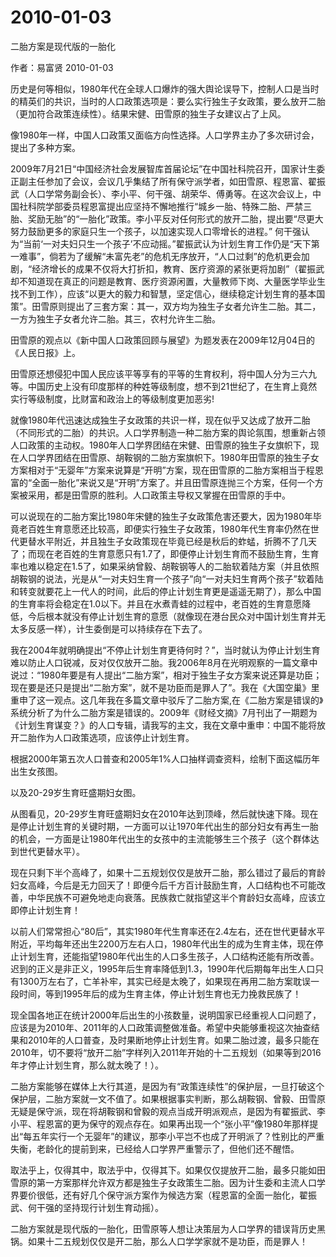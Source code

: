 # 2010-01-03

二胎方案是现代版的一胎化

作者：易富贤 2010-01-03

历史是何等相似，1980年代在全球人口爆炸的强大舆论误导下，控制人口是当时的精英们的共识，当时的人口政策选项是：要么实行独生子女政策，要么放开二胎（更加符合政策连续性）。结果宋健、田雪原的独生子女建议占了上风。

像1980年一样，中国人口政策又面临方向性选择。人口学界主办了多次研讨会，提出了多种方案。

2009年7月21日“中国经济社会发展智库首届论坛”在中国社科院召开，国家计生委正副主任参加了会议，会议几乎集结了所有保守派学者，如田雪原、程恩富、翟振武（人口学常务副会长）、李小平、何干强、胡荣华、傅勇等。在这次会议上，中国社科院学部委员程恩富提出应坚持不懈地推行“城乡一胎、特殊二胎、严禁三胎、奖励无胎”的“一胎化”政策。李小平反对任何形式的放开二胎，提出要“尽更大努力鼓励更多的家庭只生一个孩子，以加速实现人口零增长的进程。” 何干强认为“当前‘一对夫妇只生一个孩子’不应动摇。”翟振武认为计划生育工作仍是“天下第一难事”，倘若为了缓解“未富先老”的危机无序放开，“人口过剩”的危机更会加剧，“经济增长的成果不仅将大打折扣，教育、医疗资源的紧张更将加剧”（翟振武却不知道现在真正的问题是教育、医疗资源闲置，大量教师下岗、大量医学毕业生找不到工作），应该“以更大的毅力和智慧，坚定信心，继续稳定计划生育的基本国策”。田雪原则提出了三套方案：其一，双方均为独生子女者允许生二胎。其二，一方为独生子女者允许二胎。其三，农村允许生二胎。

田雪原的观点以《新中国人口政策回顾与展望》为题发表在2009年12月04日的《人民日报》上。

田雪原还想侵犯中国人民应该平等享有的平等的生育权利，将中国人分为三六九等。中国历史上没有印度那样的种姓等级制度，想不到21世纪了，在生育上竟然实行等级制度，比财富和政治上的等级制度更加恶劣!

就像1980年代迅速达成独生子女政策的共识一样，现在似乎又达成了放开二胎（不同形式的二胎）的共识。人口学界制造一种二胎方案的舆论氛围，想重新占领人口政策的主动权。1980年人口学界团结在宋健、田雪原的独生子女旗帜下，现在人口学界团结在田雪原、胡鞍钢的二胎方案旗帜下。1980年田雪原的独生子女方案相对于“无婴年”方案来说算是“开明”方案，现在田雪原的二胎方案相当于程恩富的“全面一胎化”来说又是“开明”方案了。并且田雪原连抛三个方案，任何一个方案被采用，都是田雪原的胜利。人口政策主导权又掌握在田雪原的手中。

可以说现在的二胎方案比1980年宋健的独生子女政策危害还要大，因为1980年毕竟老百姓生育意愿还比较高，即便实行独生子女政策，1980年代生育率仍然在世代更替水平附近，并且独生子女政策现在毕竟已经是秋后的蚱蜢，折腾不了几天了；而现在老百姓的生育意愿只有1.7了，即便停止计划生育而不鼓励生育，生育率也难以稳定在1.5了，如果采纳曾毅、胡鞍钢等人的二胎软着陆方案（并且依照胡鞍钢的说法，光是从“一对夫妇生育一个孩子”向“一对夫妇生育两个孩子”软着陆和转变就要花上一代人的时间，此后的停止计划生育更是遥遥无期了），那么中国的生育率将会稳定在1.0以下。并且在水煮青蛙的过程中，老百姓的生育意愿降低，今后根本就没有停止计划生育的意愿（就像现在港台民众对中国计划生育并无太多反感一样），计生委倒是可以持续存在下去了。

我在2004年就明确提出“不停止计划生育更待何时？”，当时就认为停止计划生育难以防止人口锐减，反对仅仅放开二胎。我2006年8月在光明观察的一篇文章中说过：“1980年要是有人提出“二胎方案”，相对于独生子女方案来说还算是功臣；现在要是还只是提出“二胎方案”，就不是功臣而是罪人了”。我在《大国空巢》里重申了这一观点。这几年我在多篇文章中驳斥了二胎方案,在《二胎方案是错误的》系统分析了为什么二胎方案是错误的。2009年《财经文摘》7月刊出了一期题为《计划生育谋变？》的人口专辑，请我写的主文，我在文章中重申：中国不能将放开二胎作为人口政策选项，应该停止计划生育。

根据2000年第五次人口普查和2005年1%人口抽样调查资料，绘制下面这幅历年出生女孩图。

以及20-29岁生育旺盛期妇女图。

从图看见，20-29岁生育旺盛期妇女在2010年达到顶峰，然后就快速下降。现在是停止计划生育的关键时期，一方面可以让1970年代出生的部分妇女有再生一胎的机会，一方面是让1980年代出生的女孩中的主流能够生三个孩子（这个群体达到世代更替水平）。

现在只剩下半个高峰了，如果十二五规划仅仅是放开二胎，那么错过了最后的育龄妇女高峰，今后是无力回天了！即便今后千方百计鼓励生育，人口结构也不可能改善，中华民族不可避免地走向衰落。民族救亡就指望这半个育龄妇女高峰，应该立即停止计划生育！

以前人们常常担心“80后”，其实1980年代生育率还在2.4左右，还在世代更替水平附近，平均每年还出生2200万左右人口，1980年代出生的成为生育主体，现在停止计划生育，还能指望1980年代出生的人口多生孩子，人口结构还能有所改善。迟到的正义是非正义，1995年后生育率降低到1.3，1990年代后期每年出生人口只有1300万左右了，亡羊补牢，其实已经是太晚了，如果现在再用二胎方案耽误一段时间，等到1995年后的成为生育主体，停止计划生育也无力挽救民族了！

现全国各地正在统计2000年后出生的小孩数量，说明国家已经重视人口问题了，应该是为2010年、2011年的人口政策调整做准备。希望中央能够重视这次抽查结果和2010年的人口普查，及时果断地停止计划生育。如果二胎过渡，最多只能在2010年，切不要将“放开二胎”字样列入2011年开始的十二五规划（如果等到2016年才停止计划生育，那么就太晚了！）。

二胎方案能够在媒体上大行其道，是因为有“政策连续性”的保护层，一旦打破这个保护层，二胎方案就一文不值了。如果根据事实判断，那么胡鞍钢、曾毅、田雪原无疑是保守派，现在将胡鞍钢和曾毅的观点当成开明派观点，是因为有翟振武、李小平、程恩富的更为保守的观点存在。如果再出现一个“张小平”像1980年那样提出“每五年实行一个无婴年”的建议，那李小平岂不也成了开明派了？性别比的严重失衡，老龄化的提前到来，已经给人口学界严重警示了，但他们还不醒悟。

取法乎上，仅得其中，取法乎中，仅得其下。如果仅仅提放开二胎，最多只能如田雪原的第一方案那样允许双方都是独生子女政策生二胎。因为计生委和主流人口学界要价很低，还有好几个保守派方案作为候选方案（程恩富的全面一胎化，翟振武、何干强的坚持现行计划生育动摇）。

二胎方案就是现代版的一胎化，田雪原等人想让决策层为人口学界的错误背历史黑锅。如果十二五规划仅仅是开二胎，那么人口学学家就不是功臣，而是罪人！
